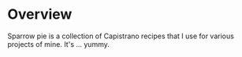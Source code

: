 # Overview

Sparrow pie is a collection of Capistrano recipes that I use for various projects of mine. It's ... yummy.